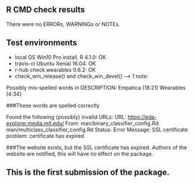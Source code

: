 ## R CMD check results
There were no ERRORs, WARNINGs or NOTEs. 

## Test environments
* local OS Win10 Pro install, R 4.1.0: OK
* travis-ci Ubuntu Xenial 16.04: OK
* r-hub check wearables 0.6.2: OK
* check_win_release() and check_win_devel() --> 1 note:

Possibly mis-spelled words in DESCRIPTION:
  Empatica (18:21)
  Wearables (4:34)

###These words are spelled correctly

Found the following (possibly) invalid URLs:
  URL: https://eda-explorer.media.mit.edu/
    From: man/binary_classifier_config.Rd
          man/multiclass_classifier_config.Rd
    Status: Error
    Message: SSL certificate problem: certificate has expired

###The website exists, but the SSL certificate has expired. Authors of the website are notified, this will have no effect on the package.


## This is the first submission of the package.
